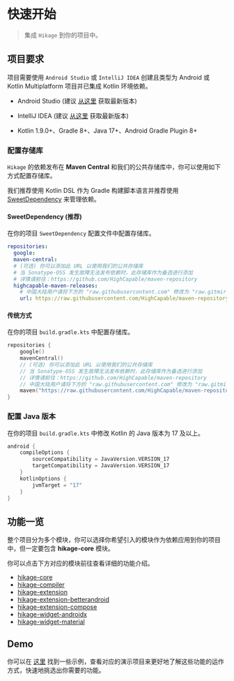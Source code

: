 # 快速开始

> 集成 `Hikage` 到你的项目中。

## 项目要求

项目需要使用 `Android Studio` 或 `IntelliJ IDEA` 创建且类型为 Android 或 Kotlin Multiplatform 项目并已集成 Kotlin 环境依赖。

- Android Studio (建议 [从这里](https://developer.android.com/studio) 获取最新版本)

- IntelliJ IDEA (建议 [从这里](https://www.jetbrains.com/idea) 获取最新版本)

- Kotlin 1.9.0+、Gradle 8+、Java 17+、Android Gradle Plugin 8+

### 配置存储库

`Hikage` 的依赖发布在 **Maven Central** 和我们的公共存储库中，你可以使用如下方式配置存储库。

我们推荐使用 Kotlin DSL 作为 Gradle 构建脚本语言并推荐使用 [SweetDependency](https://github.com/HighCapable/SweetDependency) 来管理依赖。

#### SweetDependency (推荐)

在你的项目 `SweetDependency` 配置文件中配置存储库。

```yaml
repositories:
  google:
  maven-central:
  # (可选) 你可以添加此 URL 以使用我们的公共存储库
  # 当 Sonatype-OSS 发生故障无法发布依赖时，此存储库作为备选进行添加
  # 详情请前往：https://github.com/HighCapable/maven-repository
  highcapable-maven-releases:
    # 中国大陆用户请将下方的 "raw.githubusercontent.com" 修改为 "raw.gitmirror.com"
    url: https://raw.githubusercontent.com/HighCapable/maven-repository/main/repository/releases
```

#### 传统方式

在你的项目 `build.gradle.kts` 中配置存储库。

```kotlin
repositories {
    google()
    mavenCentral()
    // (可选) 你可以添加此 URL 以使用我们的公共存储库
    // 当 Sonatype-OSS 发生故障无法发布依赖时，此存储库作为备选进行添加
    // 详情请前往：https://github.com/HighCapable/maven-repository
    // 中国大陆用户请将下方的 "raw.githubusercontent.com" 修改为 "raw.gitmirror.com"
    maven("https://raw.githubusercontent.com/HighCapable/maven-repository/main/repository/releases")
}
```

### 配置 Java 版本

在你的项目 `build.gradle.kts` 中修改 Kotlin 的 Java 版本为 17 及以上。

```kt
android {
    compileOptions {
        sourceCompatibility = JavaVersion.VERSION_17
        targetCompatibility = JavaVersion.VERSION_17
    }
    kotlinOptions {
        jvmTarget = "17"
    }
}
```

## 功能一览

整个项目分为多个模块，你可以选择你希望引入的模块作为依赖应用到你的项目中，但一定要包含 **hikage-core** 模块。

你可以点击下方对应的模块前往查看详细的功能介绍。

- [hikage-core](../library/hikage-core.md)
- [hikage-compiler](../library/hikage-compiler.md)
- [hikage-extension](../library/hikage-extension.md)
- [hikage-extension-betterandroid](../library/hikage-extension-betterandroid.md)
- [hikage-extension-compose](../library/hikage-extension-compose.md)
- [hikage-widget-androidx](../library/hikage-widget-androidx.md)
- [hikage-widget-material](../library/hikage-widget-material.md)

## Demo

你可以在 [这里](repo://tree/main/samples) 找到一些示例，查看对应的演示项目来更好地了解这些功能的运作方式，快速地挑选出你需要的功能。